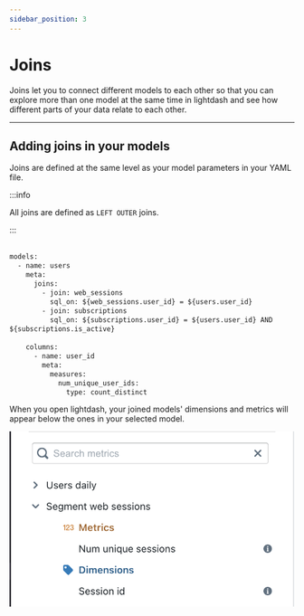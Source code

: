```yaml
---
sidebar_position: 3
---
```


# Joins

Joins let you to connect different models to each other so that you can explore more than one model at the same time in lightdash and see how different parts of your data relate to each other.

---

## Adding joins in your models

Joins are defined at the same level as your model parameters in your YAML file.

:::info

All joins are defined as `LEFT OUTER` joins.

:::

```version: 2

models:
  - name: users
    meta:
      joins:
        - join: web_sessions
          sql_on: ${web_sessions.user_id} = ${users.user_id}
        - join: subscriptions
          sql_on: ${subscriptions.user_id} = ${users.user_id} AND ${subscriptions.is_active}

    columns:
      - name: user_id
        meta:
          measures:
            num_unique_user_ids:
              type: count_distinct
```

When you open lightdash, your joined models' dimensions and metrics will appear below the ones in your selected model.

![screenshot-joined-table](assets/screenshot-joined-table.png)
